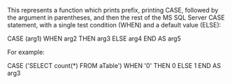 This represents a function which prints prefix, printing CASE, followed by the argument in parentheses, and then the rest of the MS SQL Server CASE statement, with a single test condition (WHEN) and a default value (ELSE):

CASE (arg1)
	WHEN arg2 THEN arg3 
	ELSE arg4
END AS arg5

For example:

CASE ('SELECT count(*) FROM aTable')
	WHEN '0' THEN 0 
	ELSE 1 
END AS arg3
